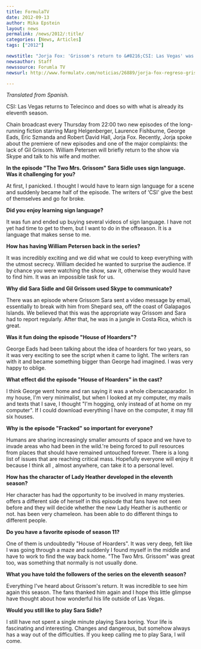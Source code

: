 ```yaml
---
title: FormulaTV
date: 2012-09-13
author: Mika Epstein
layout: news
permalink: /news/2012/:title/
categories: [News, Articles]
tags: ["2012"]

newstitle: "Jorja Fox: 'Grissom's return to &#8216;CSI: Las Vegas' was very exciting'"
newsauthor: Staff  
newssource: Forumla TV  
newsurl: http://www.formulatv.com/noticias/26889/jorja-fox-regreso-grissom-csi-las-vegas-muy-excitante/  

---
```


*Translated from Spanish.*

CSI: Las Vegas returns to Telecinco and does so with what is already its eleventh season. 

Chain broadcast every Thursday from 22:00 two new episodes of the long-running fiction starring Marg Helgenberger, Laurence Fishburne, George Eads, Eric Szmanda and Robert David Hall, Jorja Fox. Recently, Jorja spoke about the premiere of new episodes and one of the major complaints: the lack of Gil Grissom. William Petersen will briefly return to the show via Skype and talk to his wife and mother. 

**In the episode "The Two Mrs. Grissom" Sara Sidle uses sign language. Was it challenging for you?** 

At first, I panicked. I thought I would have to learn sign language for a scene and suddenly became half of the episode. The writers of &#8216;CSI' give the best of themselves and go for broke. 

**Did you enjoy learning sign language?** 

It was fun and ended up buying several videos of sign language. I have not yet had time to get to them, but I want to do in the offseason. It is a language that makes sense to me. 

**How has having William Petersen back in the series?** 

It was incredibly exciting and we did what we could to keep everything with the utmost secrecy. William decided he wanted to surprise the audience. If by chance you were watching the show, saw it, otherwise they would have to find him. It was an impossible task for us. 

**Why did Sara Sidle and Gil Grissom used Skype to communicate?** 

There was an episode where Grissom Sara sent a video message by email, essentially to break with him from Shepard sea, off the coast of Galapagos Islands. We believed that this was the appropriate way Grissom and Sara had to report regularly. After that, he was in a jungle in Costa Rica, which is great. 

**Was it fun doing the episode "House of Hoarders"?**

George Eads had been talking about the idea of hoarders for two years, so it was very exciting to see the script when it came to light. The writers ran with it and became something bigger than George had imagined. I was very happy to oblige. 

**What effect did the episode "House of Hoarders" in the cast?** 

I think George went home and ran saying it was a whole ciberacaparador. In my house, I'm very minimalist, but when I looked at my computer, my mails and texts that I save, I thought "I'm hogging, only instead of at home on my computer". If I could download everything I have on the computer, it may fill six houses. 

**Why is the episode "Fracked" so important for everyone?** 

Humans are sharing increasingly smaller amounts of space and we have to invade areas who had been in the wild.'re being forced to pull resources from places that should have remained untouched forever. There is a long list of issues that are reaching critical mass. Hopefully everyone will enjoy it because I think all , almost anywhere, can take it to a personal level. 

**How has the character of Lady Heather developed in the eleventh season?**

Her character has had the opportunity to be involved in many mysteries. offers a different side of herself in this episode that fans have not seen before and they will decide whether the new Lady Heather is authentic or not. has been very chameleon. has been able to do different things to different people.

**Do you have a favorite episode of season 11?** 

One of them is undoubtedly "House of Hoarders". It was very deep, felt like I was going through a maze and suddenly I found myself in the middle and have to work to find the way back home. "The Two Mrs. Grissom" was great too, was something that normally is not usually done. 

**What you have told the followers of the series on the eleventh season?** 

Everything I've heard about Grissom's return. It was incredible to see him again this season. The fans thanked him again and I hope this little glimpse have thought about how wonderful his life outside of Las Vegas. 

**Would you still like to play Sara Sidle?** 

I still have not spent a single minute playing Sara boring. Your life is fascinating and interesting. Changes and dangerous, but somehow always has a way out of the difficulties. If you keep calling me to play Sara, I will come.

